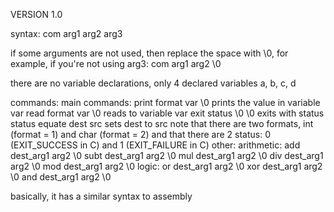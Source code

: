 VERSION 1.0

syntax:
com arg1 arg2 arg3

if some arguments are not used, then replace the space with \0, for example, if you're not using arg3:
com arg1 arg2 \0

there are no variable declarations, only 4 declared variables a, b, c, d

commands:
  main commands:
    print format var \0         prints the value in variable var
    read format var \0          reads to variable var
    exit status \0 \0          exits with status status
    equate dest src            sets dest to src
  note that there are two formats, int (format = 1) and char (format = 2) and that there are 2 status: 0 (EXIT_SUCCESS in C) and 1 (EXIT_FAILURE in C)
  other:
    arithmetic:
      add dest_arg1 arg2 \0
      subt dest_arg1 arg2 \0 
      mul dest_arg1 arg2 \0
      div dest_arg1 arg2 \0
      mod dest_arg1 arg2 \0
    logic:
      or dest_arg1 arg2 \0
      xor dest_arg1 arg2 \0
      and dest_arg1 arg2 \0

basically, it has a similar syntax to assembly
  
